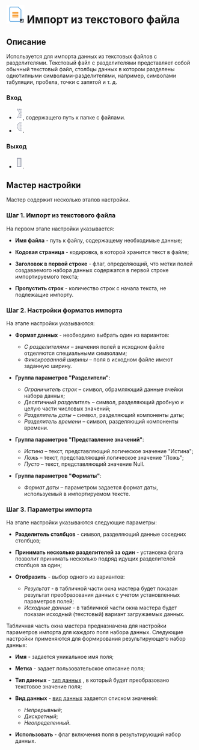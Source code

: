 # ![](../../media/app/icons/vendors/importtextfile.svg) Импорт из текстового файла

## Описание

Используется для импорта данных из текстовых файлов c разделителями. Текстовый файл с разделителями представляет собой обычный текстовый файл, столбцы данных в котором разделены однотипными символами-разделителями, например, символами табуляции, пробела, точки с запятой и т. д.

### Вход

* ![](../../media/app/icons/ports/optional_input_connection_inactive.svg), содержащего путь к папке с файлами.
* ![](../../media/app/icons/ports/optional_input_variable_inactive.svg).

### Выход

* ![](../../media/app/icons/ports/output_table_inactive.svg).

## Мастер настройки

Мастер содержит несколько этапов настройки.

### Шаг 1. Импорт из текстового файла

На первом этапе настройки указывается:

* **Имя файла** - путь к файлу, содержащему необходимые данные;

* **Кодовая страница** - кодировка, в которой хранится текст в файле;

* **Заголовок в первой строке** - флаг, определяющий, что метки полей создаваемого набора данных содержатся в первой строке импортируемого текста;

* **Пропустить строк** - количество строк с начала текста, не подлежащие импорту.

### Шаг 2. Настройки форматов импорта

На этапе настройки указываются:

* **Формат данных** - необходимо выбрать один из вариантов:
  * *С разделителями* – значения полей в исходном файле отделяются специальными символами;
  * *Фиксированной ширины* – поля в исходном файле имеют заданную ширину.

* **Группа параметров "Разделители"**:
  * *Ограничитель строк* – символ, обрамляющий данные ячейки набора данных;
  * *Десятичный разделитель* – символ, разделяющий дробную и целую части числовых значений;
  * *Разделитель даты* – символ, разделяющий компоненты даты;
  * *Разделитель времени* – символ, разделяющий компоненты времени.

* **Группа параметров "Представление значений"**:
  * *Истина* – текст, представляющий логическое значение "Истина";
  * *Ложь* – текст, представляющий логическое значение "Ложь";
  * *Пусто* – текст, представляющий значение Null.

* **Группа параметров "Форматы"**:
  * *Формат даты* – параметром задается формат даты, используемый в импортируемом тексте.

### Шаг 3. Параметры импорта

На этапе настройки указываются следующие параметры:

* **Разделитель столбцов** - символ, разделяющий данные соседних столбцов;

* **Принимать несколько разделителей за один** - установка флага позволит принимать несколько подряд идущих разделителей столбцов за один;

* **Отобразить** - выбор одного из вариантов:
  * *Результат* - в табличной части окна мастера будет показан результат преобразования данных с учетом установленных параметров полей;
  * *Исходные данные* - в табличной части окна мастера будет показан исходный (текстовый) вариант загружаемых данных.

Табличная часть окна мастера предназначена для настройки параметров импорта для каждого поля набора данных.
Следующие настройки применяются для формирования результирующего набор данных:

* **Имя** - задается уникальное имя поля;

* **Метка** - задает пользовательское описание поля;

* **Тип данных** - [тип данных](../../data/datatype.md) , в который будет преобразовано текстовое значение поля;

* **Вид данных** - [вид данных](../../data/datakind.md) задается списком значений:
  * *Непрерывный*;
  * *Дискретный*;
  * *Неопределенный*.

* **Использовать** - флаг включения поля в результирующий набор данных.
